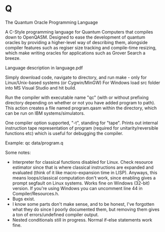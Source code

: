 # Q
The Quantum Oracle Programming Language

A C-Style programming language for Quantum Computers that compiles down to OpenQASM. Designed to ease the development of quantum oracles by providing a higher-level way of describing them, alongside compiler features such as regiser size tracking and compile-time resizing, which make writing oracles for applications such as Grover Search a breeze. 

Language description in language.pdf

Simply download code, navigate to directory, and run make - only for Linux/Unix-based systems (or Cygwin/MinGW)
For Windows load src folder into MS Visual Studio and hit build.

Run the compiler with executable name "qc" (with or without prefixing directory depending on whether or not you have added program to path). This action creates a file named program.qasm within the directory, which can be run on IBM systems/simulators.

One compiler option supported, "-t", standing for "tape". Prints out internal instruction tape representation of program (required for unitarity/reversible functions etc) which is useful for debugging the compiler.

Example: qc data/program.q

Some notes:
  - Interpreter for classical functions disabled for Linux. Check resource estimator since that is where classical instructions are expanded and evaluated (think of it like macro-expansion time in LISP). Anyways, this means loops/classical computation don't work, since enabling gives a prompt segfault on Linux systems. Works fine on Windows (32-bit) version. If you're using Windows you can uncomment line 44 in Compiler/Resources.h.
  - Bugs exist.
  - I know some parts don't make sense, and to be honest, I've forgotten what they do since I poorly documented them, but removing them gives a ton of errors/undefined compiler output.
  - Nested conditionals still in progress. Normal if-else statements work fine.
